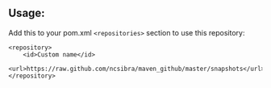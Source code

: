 Usage:
------

Add this to your pom.xml `<repositories>` section to use this repository:

    <repository>
        <id>Custom name</id>
        <url>https://raw.github.com/ncsibra/maven_github/master/snapshots</url>
    </repository>

